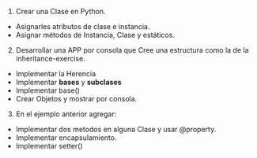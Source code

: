 1. Crear una Clase en Python.
- Asignarles atributos de clase e instancia.
- Asignar métodos de Instancia, Clase y estáticos.

2. Desarrollar una APP por consola que Cree una estructura como la de la  inheritance-exercise.
-  Implementar la Herencia
-  Implementar __bases__ y __subclases__
-  Implementar base()
-  Crear Objetos y mostrar por consola.    

3.  En el ejemplo anterior agregar:
-  Implementar dos metodos en alguna Clase y usar @property.
-  Implementar encapsulamiento.
-  Implementar setter()
